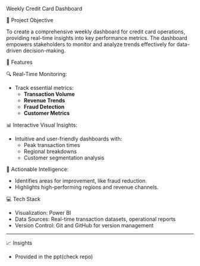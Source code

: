  Weekly Credit Card Dashboard

📌 Project Objective

To create a comprehensive weekly dashboard for credit card operations, providing real-time insights into key performance metrics. The dashboard empowers stakeholders to monitor and analyze trends effectively for data-driven decision-making.

🌟 Features

🔍 Real-Time Monitoring:
- Track essential metrics:
  - **Transaction Volume**
  - **Revenue Trends**
  - **Fraud Detection**
  - **Customer Metrics**

📊 Interactive Visual Insights:
- Intuitive and user-friendly dashboards with:
  - Peak transaction times
  - Regional breakdowns
  - Customer segmentation analysis

🚀 Actionable Intelligence:
- Identifies areas for improvement, like fraud reduction.
- Highlights high-performing regions and revenue channels.



💻 Tech Stack

- Visualization: Power BI
- Data Sources: Real-time transaction datasets, operational reports
- Version Control: Git and GitHub for version management

---

📈 Insights
- Provided in the ppt(check repo)
